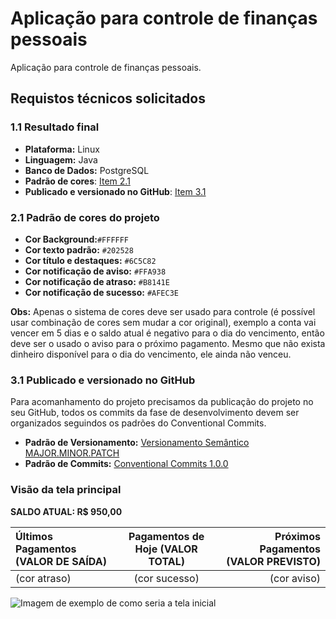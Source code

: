 # Aplicação para controle de finanças pessoais

Aplicação para controle de finanças pessoais.

## Requistos técnicos solicitados

### 1.1 Resultado final

- **Plataforma:** Linux
- **Linguagem:** Java
- **Banco de Dados:** PostgreSQL
- **Padrão de cores**: [Item 2.1](README.md#21-padrão-de-cores-do-projeto)
- **Publicado e versionado no GitHub**: [Item 3.1](README.md#31-publicado-e-versionado-no-github)

### 2.1 Padrão de cores do projeto

- **Cor Background:**`#FFFFFF`
- **Cor texto padrão:** `#202528`
- **Cor título e destaques:** `#6C5C82`
- **Cor notificação de aviso:** `#FFA938`
- **Cor notificação de atraso:** `#B8141E`
- **Cor notificação de sucesso:** `#AFEC3E`

**Obs:** Apenas o sistema de cores deve ser usado para controle (é possível usar combinação de cores sem mudar a cor original), exemplo a conta vai vencer em 5 dias e o saldo atual é negativo para o dia do vencimento, então deve ser o usado o aviso para o próximo pagamento. Mesmo que não exista dinheiro disponível para o dia do vencimento, ele ainda não venceu.

### 3.1 Publicado e versionado no GitHub

Para acomanhamento do projeto precisamos da publicação do projeto no seu GitHub, todos os commits da fase de desenvolvimento devem ser organizados seguindos os padrões do Conventional Commits.

- **Padrão de Versionamento:** [Versionamento Semântico MAJOR.MINOR.PATCH](https://semver.org/lang/pt-BR/)
- **Padrão de Commits:** [Conventional Commits 1.0.0](https://www.conventionalcommits.org/pt-br/v1.0.0/)


### Visão da tela principal

**SALDO ATUAL: R$ 950,00**

Últimos Pagamentos (VALOR DE SAÍDA) | Pagamentos de Hoje (VALOR TOTAL) | Próximos Pagamentos (VALOR PREVISTO)
:--------- | :------: | -------:
(cor atraso) | (cor sucesso) | (cor aviso)

![Imagem de exemplo de como seria a tela inicial](https://github.com/treinalinux/controle-de-financas-pessoais/blob/main/Imagens/tela_inicial.png)



